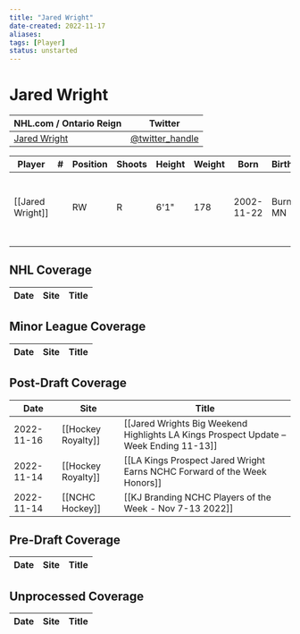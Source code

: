 ```yaml
---
title: "Jared Wright"
date-created: 2022-11-17
aliases: 
tags: [Player]
status: unstarted
---
```


# Jared Wright

| NHL.com / Ontario Reign | Twitter                                 |
| ----------------------- | --------------------------------------- |
| [Jared Wright](https://www.nhl.com/player/jared-wright-8483756)           | [@twitter_handle](https://twitter.com/) | 

| Player           | \#  | Position | Shoots | Height | Weight | Born       | Birthplace     | Draft |
| ---------------- | --- | -------- | ------ | ------ | ------ | ---------- | -------------- | ----- |
| [[Jared Wright]] |     | RW       | R      | 6'1"   | 178    | 2002-11-22 | Burnsville, MN | 2022 LAK, 6th rd, 8th pk (169th overall)
      |



## NHL  Coverage
| Date | Site | Title |
| ---- | ---- | ----- |



## Minor League Coverage
| Date | Site | Title |
| ---- | ---- | ----- |



## Post-Draft Coverage
| Date       | Site               | Title                                                                                 |
| ---------- | ------------------ | ------------------------------------------------------------------------------------- |
| 2022-11-16 | [[Hockey Royalty]] | [[Jared Wrights Big Weekend Highlights LA Kings Prospect Update – Week Ending 11-13]] |
| 2022-11-14 | [[Hockey Royalty]] | [[LA Kings Prospect Jared Wright Earns NCHC Forward of the Week Honors]]              |
| 2022-11-14 | [[NCHC Hockey]]    | [[KJ Branding NCHC Players of the Week - Nov 7-13 2022]]                              |



## Pre-Draft Coverage
| Date | Site | Title |
| ---- | ---- | ----- |


## Unprocessed Coverage
| Date | Site | Title |
| ---- | ---- | ----- |
